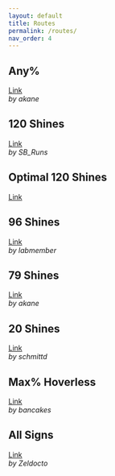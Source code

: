 ```yaml
---
layout: default
title: Routes
permalink: /routes/
nav_order: 4
---
```


## Any% 
[Link](https://docs.google.com/spreadsheets/d/1_YA7xzNsG1JgCPHRJEKPGEIQGD_0Dp6e5HD_lvV5uvE/edit?gid=0#gid=0)  
*by akane*

## 120 Shines  
[Link](https://docs.google.com/spreadsheets/d/1RYgVH24OCRzEurlxePwU7Ltt-mtNuSK5yHYcrjiRAKI/edit?gid=148575540#gid=148575540)  
*by SB_Runs*

## Optimal 120 Shines
[Link](https://docs.google.com/spreadsheets/d/1oB_0hnY8LetUgyk4Lb2__PjwB2g5nBK8r2wEM1CxT-g/edit?gid=1480003748#gid=1480003748)  

## 96 Shines  
[Link](https://pastebin.com/GCVd69N8)  
*by labmember*  

## 79 Shines 
[Link](https://docs.google.com/document/d/1dRl2jrGBdADxES3TkepJ5F2lVdrj29e4Y90CyZxb6gI/edit#heading=h.qk3qktsyndap)  
*by akane*  

## 20 Shines
[Link](https://docs.google.com/spreadsheets/d/17A-sxmSBVKzGtyZBUG33MBM68OLYCcUVEvRRecV0vGo/edit?gid=0#gid=0)  
*by schmittd*  

## Max% Hoverless  
[Link](https://docs.google.com/spreadsheets/d/1xbp-U7aAu9WN2HquHgFWNPBahA2thGEg9_LzJGxSP2s/edit?gid=0#gid=0)  
*by bancakes*

## All Signs  
[Link](https://www.notion.so/The-Signs-in-Super-Mario-Sunshine-65e463313d4b4bcaa701ad2864731ae0?pvs=4)  
*by Zeldocto*  

